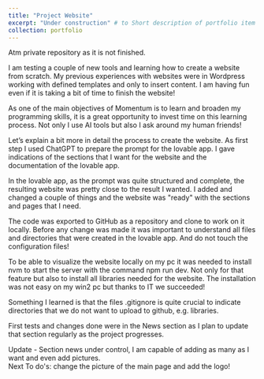 ```yaml
---
title: "Project Website"
excerpt: "Under construction" # to Short description of portfolio item number 1<br/><img src='/images/500x300.png'>"
collection: portfolio
---
```


Atm private repository as it is not finished.

I am testing a couple of new tools and learning how to create a website from scratch. My previous experiences with websites were in Wordpress working with defined templates and only to insert content. I am having fun even if it is taking a bit of time to finish the website! 

As one of the main objectives of Momentum is to learn and broaden my programming skills, it is a great opportunity to invest time on this learning process.  Not only I use AI tools but also I ask around my human friends! 

Let’s explain a bit more in detail the process to create the website. As first step I used ChatGPT to prepare the prompt for the lovable app. I gave indications of the sections that I want for the website and the documentation of the lovable app.  

In the lovable app, as the prompt was quite structured and complete, the resulting website was pretty close to the result I wanted. I added and changed a couple of things and the website was "ready" with the sections and pages that I need.  

The code was exported to GitHub as a repository and clone to work on it locally. Before any change was made it was important to understand all files and directories that were created 
in the lovable app. And do not touch the configuration files!  

To be able to visualize the website locally on my pc it was needed to install nvm to start the server with the command npm run dev. Not only for that feature but also to install all libraries needed for the website. The installation was not easy on my win2 pc but thanks to IT we succeeded!  

Something I learned is that the files .gitignore is quite crucial to indicate directories that we do not want to upload to github, e.g. libraries.  

First tests and changes done were in the News section as I plan to update that section regularly as the project progresses.  

Update - Section news under control, I am capable of adding as many as I want and even add pictures.  
Next To do's: change the picture of the main page and add the logo! 

